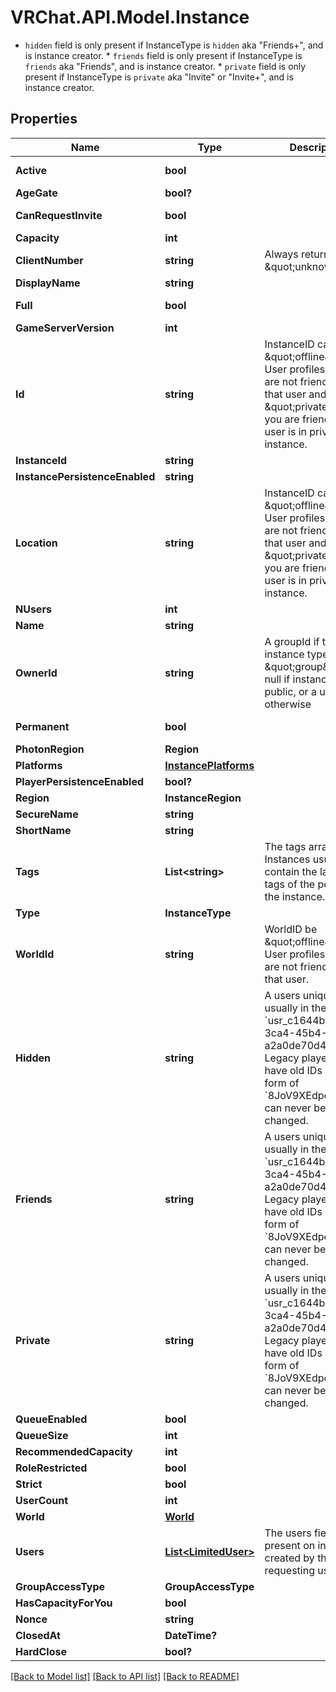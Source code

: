 # VRChat.API.Model.Instance
* `hidden` field is only present if InstanceType is `hidden` aka \"Friends+\", and is instance creator. * `friends` field is only present if InstanceType is `friends` aka \"Friends\", and is instance creator. * `private` field is only present if InstanceType is `private` aka \"Invite\" or \"Invite+\", and is instance creator.

## Properties

Name | Type | Description | Notes
------------ | ------------- | ------------- | -------------
**Active** | **bool** |  | [default to true]
**AgeGate** | **bool?** |  | [optional] 
**CanRequestInvite** | **bool** |  | [default to true]
**Capacity** | **int** |  | 
**ClientNumber** | **string** | Always returns \&quot;unknown\&quot;. | 
**DisplayName** | **string** |  | 
**Full** | **bool** |  | [default to false]
**GameServerVersion** | **int** |  | 
**Id** | **string** | InstanceID can be \&quot;offline\&quot; on User profiles if you are not friends with that user and \&quot;private\&quot; if you are friends and user is in private instance. | 
**InstanceId** | **string** |  | 
**InstancePersistenceEnabled** | **string** |  | 
**Location** | **string** | InstanceID can be \&quot;offline\&quot; on User profiles if you are not friends with that user and \&quot;private\&quot; if you are friends and user is in private instance. | 
**NUsers** | **int** |  | 
**Name** | **string** |  | 
**OwnerId** | **string** | A groupId if the instance type is \&quot;group\&quot;, null if instance type is public, or a userId otherwise | [optional] 
**Permanent** | **bool** |  | [default to false]
**PhotonRegion** | **Region** |  | 
**Platforms** | [**InstancePlatforms**](InstancePlatforms.md) |  | 
**PlayerPersistenceEnabled** | **bool?** |  | 
**Region** | **InstanceRegion** |  | 
**SecureName** | **string** |  | 
**ShortName** | **string** |  | [optional] 
**Tags** | **List&lt;string&gt;** | The tags array on Instances usually contain the language tags of the people in the instance.  | 
**Type** | **InstanceType** |  | 
**WorldId** | **string** | WorldID be \&quot;offline\&quot; on User profiles if you are not friends with that user. | 
**Hidden** | **string** | A users unique ID, usually in the form of &#x60;usr_c1644b5b-3ca4-45b4-97c6-a2a0de70d469&#x60;. Legacy players can have old IDs in the form of &#x60;8JoV9XEdpo&#x60;. The ID can never be changed. | [optional] 
**Friends** | **string** | A users unique ID, usually in the form of &#x60;usr_c1644b5b-3ca4-45b4-97c6-a2a0de70d469&#x60;. Legacy players can have old IDs in the form of &#x60;8JoV9XEdpo&#x60;. The ID can never be changed. | [optional] 
**Private** | **string** | A users unique ID, usually in the form of &#x60;usr_c1644b5b-3ca4-45b4-97c6-a2a0de70d469&#x60;. Legacy players can have old IDs in the form of &#x60;8JoV9XEdpo&#x60;. The ID can never be changed. | [optional] 
**QueueEnabled** | **bool** |  | 
**QueueSize** | **int** |  | 
**RecommendedCapacity** | **int** |  | 
**RoleRestricted** | **bool** |  | [optional] 
**Strict** | **bool** |  | 
**UserCount** | **int** |  | 
**World** | [**World**](World.md) |  | 
**Users** | [**List&lt;LimitedUser&gt;**](LimitedUser.md) | The users field is present on instances created by the requesting user. | [optional] 
**GroupAccessType** | **GroupAccessType** |  | [optional] 
**HasCapacityForYou** | **bool** |  | [optional] 
**Nonce** | **string** |  | [optional] 
**ClosedAt** | **DateTime?** |  | [optional] 
**HardClose** | **bool?** |  | [optional] 

[[Back to Model list]](../README.md#documentation-for-models) [[Back to API list]](../README.md#documentation-for-api-endpoints) [[Back to README]](../README.md)

